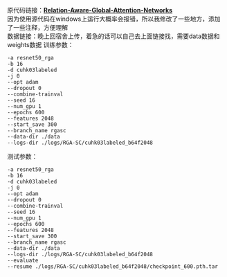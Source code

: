 原代码链接：**[Relation-Aware-Global-Attention-Networks](https://github.com/microsoft/Relation-Aware-Global-Attention-Networks)**  
因为使用源代码在windows上运行大概率会报错，所以我修改了一些地方，添加了一些注释，方便理解  
数据链接：晚上回宿舍上传，着急的话可以自己去上面链接找，需要data数据和weights数据
训练参数：  
```
-a resnet50_rga
-b 16
-d cuhk03labeled
-j 0
--opt adam
--dropout 0
--combine-trainval
--seed 16
--num_gpu 1
--epochs 600
--features 2048
--start_save 300
--branch_name rgasc
--data-dir ./data
--logs-dir ./logs/RGA-SC/cuhk03labeled_b64f2048
```
测试参数：  
```
-a resnet50_rga
-b 16
-d cuhk03labeled
-j 0
--opt adam
--dropout 0
--combine-trainval
--seed 16
--num_gpu 1
--epochs 600
--features 2048
--start_save 300
--branch_name rgasc
--data-dir ./data
--logs-dir ./logs/RGA-SC/cuhk03labeled_b64f2048
--evaluate
--resume ./logs/RGA-SC/cuhk03labeled_b64f2048/checkpoint_600.pth.tar
```
